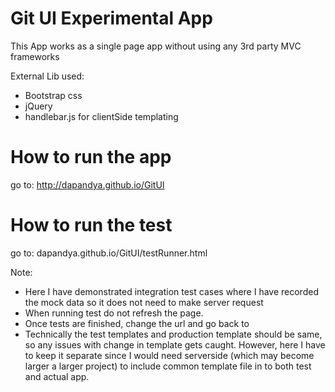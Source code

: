 # Git UI Experimental App

This App works as a single page app without using any 3rd party MVC frameworks

External Lib used:
- Bootstrap css
- jQuery
- handlebar.js for clientSide templating

# How to run the app
go to: http://dapandya.github.io/GitUI

# How to run the test
go to: dapandya.github.io/GitUI/testRunner.html

Note:
- Here I have demonstrated integration test cases where I have recorded the mock data so it does not need to make server request
- When running test do not refresh the page.
- Once tests are finished, change the url and go back to
- Technically the test templates and production template should be same, so any issues with change in template gets caught.
However, here I have to keep it separate since I would need serverside (which may become larger a larger project) to include common template file in to both test and actual app.